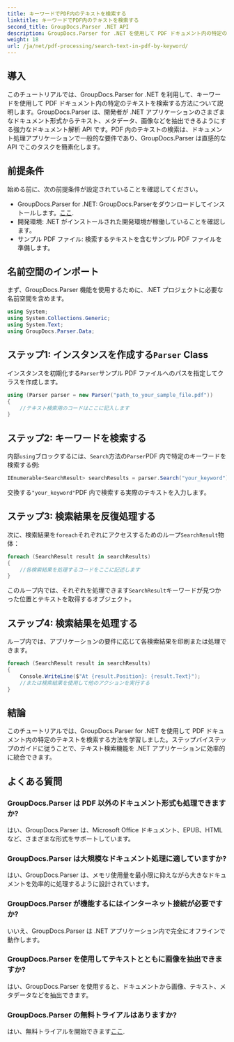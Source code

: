 ```yaml
---
title: キーワードでPDF内のテキストを検索する
linktitle: キーワードでPDF内のテキストを検索する
second_title: GroupDocs.Parser .NET API
description: GroupDocs.Parser for .NET を使用して PDF ドキュメント内の特定のテキストを検索する方法を学習します。強力なテキスト検索機能を .NET に効率的に統合します。
weight: 18
url: /ja/net/pdf-processing/search-text-in-pdf-by-keyword/
---
```

## 導入
このチュートリアルでは、GroupDocs.Parser for .NET を利用して、キーワードを使用して PDF ドキュメント内の特定のテキストを検索する方法について説明します。GroupDocs.Parser は、開発者が .NET アプリケーションのさまざまなドキュメント形式からテキスト、メタデータ、画像などを抽出できるようにする強力なドキュメント解析 API です。PDF 内のテキストの検索は、ドキュメント処理アプリケーションで一般的な要件であり、GroupDocs.Parser は直感的な API でこのタスクを簡素化します。
## 前提条件
始める前に、次の前提条件が設定されていることを確認してください。
-  GroupDocs.Parser for .NET: GroupDocs.Parserをダウンロードしてインストールします。[ここ](https://releases.groupdocs.com/parser/net/).
- 開発環境: .NET がインストールされた開発環境が稼働していることを確認します。
- サンプル PDF ファイル: 検索するテキストを含むサンプル PDF ファイルを準備します。

## 名前空間のインポート
まず、GroupDocs.Parser 機能を使用するために、.NET プロジェクトに必要な名前空間を含めます。
```csharp
using System;
using System.Collections.Generic;
using System.Text;
using GroupDocs.Parser.Data;
```
## ステップ1: インスタンスを作成する`Parser` Class
インスタンスを初期化する`Parser`サンプル PDF ファイルへのパスを指定してクラスを作成します。
```csharp
using (Parser parser = new Parser("path_to_your_sample_file.pdf"))
{
    //テキスト検索用のコードはここに記入します
}
```
## ステップ2: キーワードを検索する
内部`using`ブロックするには、`Search`方法の`Parser`PDF 内で特定のキーワードを検索する例:
```csharp
IEnumerable<SearchResult> searchResults = parser.Search("your_keyword");
```
交換する`"your_keyword"`PDF 内で検索する実際のテキストを入力します。
## ステップ3: 検索結果を反復処理する
次に、検索結果を`foreach`それぞれにアクセスするためのループ`SearchResult`物体：
```csharp
foreach (SearchResult result in searchResults)
{
    //各検索結果を処理するコードをここに記述します
}
```
このループ内では、それぞれを処理できます`SearchResult`キーワードが見つかった位置とテキストを取得するオブジェクト。
## ステップ4: 検索結果を処理する
ループ内では、アプリケーションの要件に応じて各検索結果を印刷または処理できます。
```csharp
foreach (SearchResult result in searchResults)
{
    Console.WriteLine($"At {result.Position}: {result.Text}");
    //または検索結果を使用して他のアクションを実行する
}
```

## 結論
このチュートリアルでは、GroupDocs.Parser for .NET を使用して PDF ドキュメント内の特定のテキストを検索する方法を学習しました。ステップバイステップのガイドに従うことで、テキスト検索機能を .NET アプリケーションに効率的に統合できます。

## よくある質問
### GroupDocs.Parser は PDF 以外のドキュメント形式も処理できますか?
はい、GroupDocs.Parser は、Microsoft Office ドキュメント、EPUB、HTML など、さまざまな形式をサポートしています。
### GroupDocs.Parser は大規模なドキュメント処理に適していますか?
はい、GroupDocs.Parser は、メモリ使用量を最小限に抑えながら大きなドキュメントを効率的に処理するように設計されています。
### GroupDocs.Parser が機能するにはインターネット接続が必要ですか?
いいえ、GroupDocs.Parser は .NET アプリケーション内で完全にオフラインで動作します。
### GroupDocs.Parser を使用してテキストとともに画像を抽出できますか?
はい、GroupDocs.Parser を使用すると、ドキュメントから画像、テキスト、メタデータなどを抽出できます。
### GroupDocs.Parser の無料トライアルはありますか?
はい、無料トライアルを開始できます[ここ](https://releases.groupdocs.com/).